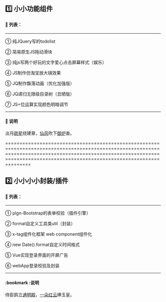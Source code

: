 ## 1️⃣ 小小功能组件
#### :bento: 列表：
------------------------
① 纯JQuery写的todolist

② 简易原生JS拖动滑块

③ 纯js写两个好玩的文字爱心点击屏幕样式（娱乐）

④ JS制作仿淘宝放大镜效果

⑤ JQ制作飘落动画（优化加强版）

⑥ JQ递归无限级目录树（丑陋版）

⑦ JS+位运算实现颜色明暗调节

------------------------

#### :bookmark: 说明
淡月[疏星](http://www.so.com/s?q=疏星&ie=utf-8&src=internal_wenda_recommend_textn)绕建章，[仙风](http://www.so.com/s?q=仙风&ie=utf-8&src=internal_wenda_recommend_textn)吹下[御炉](http://www.so.com/s?q=御炉&ie=utf-8&src=internal_wenda_recommend_textn)香。

=================================================================================================================================================================================================================================

## 2️⃣ 小小小小封装/插件

#### :bento: 列表：

------

① plgn-Bootstrap的表单校验（插件引擎）

② format自定义工具类util（封装）

③ x-tag组件化框架 web component组件化

④ new Date().format自定义时间格式

⑤  Vue实现登录界面的开屏广告

⑥ webApp登录校验及封装

------

#### :bookmark :说明

侍臣鹄立[通明殿](http://www.so.com/s?q=通明殿&ie=utf-8&src=internal_wenda_recommend_textn)，[一朵红云](http://www.so.com/s?q=一朵红云&ie=utf-8&src=internal_wenda_recommend_textn)捧玉皇。